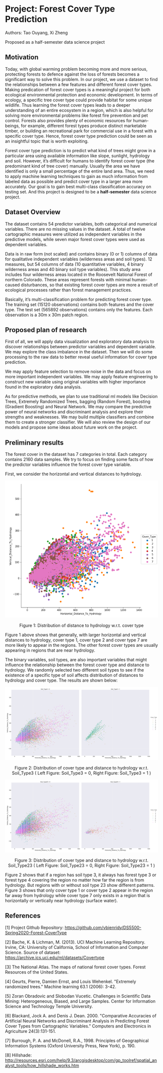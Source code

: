 # Project:  Forest Cover Type Prediction

Authors: Tao Ouyang, Xi Zheng

Proposed as a half-semester data science project

## Motivation

Today, with global warming problem becoming more and more serious, protecting forests to defence against the loss of forests becomes a significant way to solve this problem. In our project, we use a dataset to find the relationships between a few features and different forest cover types. Making predication of forest cover types is a meaningful project for both ecological environmental protection and economic development. In terms of ecology, a specific tree cover type could provide habitat for some unique wildlife. Thus learning the forest cover types leads to a deeper understanding of an entire ecosystem in a region, which is also helpful for solving more environmental problems like forest fire prevention and pet control. Forests also provides plenty of economic resources for human-beings, for example, different forest types produce distinct marketable timber, or building an recreational park for commercial use in a forest with a specific cover type. Hence, forest cover type prediction could be seen as an insightful topic that is worth exploiting.

Forest cover type prediction is to predict what kind of trees might grow in a particular area using available information like slope, sunlight, hydrology and soil. However, it’s difficult for humans to identify forest cover type (the predominant kind of tree cover) manually. Usually the area we have identified is only a small percentage of the entire land area. Thus, we need to apply machine learning techniques to gain as much information from labeled data as possible and predict cover type in a larger area more accurately. Our goal is to gain best multi-class classification accuracy on testing set. And this project is designed to be a **half-semester** data science project.

## Dataset Overview

The dataset contains 54 predictor variables, both categorical and numerical variables. There are no missing values in the dataset. A total of twelve cartographic measures were utilized as independent variables in the predictive models, while seven major forest cover types were used as dependent variables. 

Data is in raw form (not scaled) and contains binary (0 or 1) columns of data for qualitative independent variables (wilderness areas and soil types). 12 measures, but 54 columns of data (10 quantitative variables, 4 binary wilderness areas and 40 binary soil type variables).
This study area includes four wilderness areas located in the Roosevelt National Forest of northern Colorado. These areas represent forests with minimal human-caused disturbances, so that existing forest cover types are more a result of ecological processes rather than forest management practices.

Basically, it’s multi-classification problem for predicting forest cover type. The training set (15120 observations) contains both features and the cover type. The test set (565892 observations) contains only the features. Each observation is a 30m x 30m patch region. 

## Proposed plan of research

First of all, we will apply data visualization and exploratory data analysis to discover relationships between predictor variables and dependent variable. We may explore the class imbalance in the dataset. Then we will do some processing to the raw data to better reveal useful information for cover type prediction.

We may apply feature selection to remove noise in the data and focus on more important independent variables. We may apply feature engineering to construct new variable using original variables with higher importance found in the exploratory data analysis. 

As for predictive methods, we plan to use traditional ml models like Decision Trees, Extremely Randomized Trees, bagging (Random Forest), boosting (Gradient Boosting) and Neural Network. We may compare the predictive power of neural networks and discriminant analysis and explore their strengths and weaknesses. We may build multiple classifiers and combine them to create a stronger classifier. We will also review the design of our models and propose some ideas about future work on the project.

## Preliminary results

The forest cover in the dataset has 7 categories in total. Each category contains 2160 data samples. We try to focus on finding some facts of how the predictor variables influence the forest cover type variable.

First, we consider the horizontal and vertical distances to hydrology.

<p align="center">
  <img src="https://github.com/vbienridy/DS5500-Spring2020-Forest-CoverType/blob/master/proposal_images/figure1.png">
</p>
<p align="center">
Figure 1: Distribution of distance to hydrology w.r.t. cover type
</p>

Figure 1 above shows that generally, with larger horizontal and vertical distances to hydrology, cover type 1, cover type 2 and cover type 7 are more likely to appear in the regions. The other forest cover types are usually appearing in regions that are near hydrology.

The binary variables, soil types, are also important variables that might influence the relationship between the forest cover type and distance to hydrology. We randomly selected two different soil types to see if the existence of a specific type of soil affects distribution of distances to hydrology and cover type. The results are shown below:

<p align="center">
  <img src="https://github.com/vbienridy/DS5500-Spring2020-Forest-CoverType/blob/master/proposal_images/figure2.png">
</p>
<p align="center">
Figure 2: Distribution of cover type and distance to hydrology w.r.t. Soil_Type3
 ( Left Figure: Soil_Type3 = 0,  Right Figure: Soil_Type3 = 1 )
</p>
<p align="center">
  <img src="https://github.com/vbienridy/DS5500-Spring2020-Forest-CoverType/blob/master/proposal_images/figure3.png">
</p>
<p align="center">
Figure 3: Distribution of cover type and distance to hydrology w.r.t. Soil_Type23
( Left Figure: Soil_Type23 = 0,  Right Figure: Soil_Type23 = 1 )
</p>

Figure 2 shows that if a region has soil type 3, it always has forest type 3 or forest type 4 covering the region no matter how far the region is from hydrology. But regions with or without soil type 23 show different patterns. Figure 3 shows that only cover type 1 or cover type 2 appear in the region far away from hydrology while cover type 7 only exists in a region that is horizontally or vertically near hydrology (surface water).

## References
[1] Project Github Repository: https://github.com/vbienridy/DS5500-Spring2020-Forest-CoverType

[2] Bache, K. & Lichman, M. (2013). UCI Machine Learning Repository. Irvine, CA: University of California, School of Information and Computer Science. Source of dataset: https://archive.ics.uci.edu/ml/datasets/Covertype

[3] The National Atlas. The maps of national forest cover types. Forest Resources of the United States.

[4] Geurts, Pierre, Damien Ernst, and Louis Wehenkel. "Extremely randomized trees." Machine learning 63.1 (2006): 3-42.

[5] Zoran Obradovic and Slobodan Vucetic. Challenges in Scientific Data Mining: Heterogeneous, Biased, and Large Samples. Center for Information Science and Technology Temple University.

[6] Blackard, Jock A. and Denis J. Dean. 2000. "Comparative Accuracies of Artificial Neural Networks and Discriminant Analysis in Predicting Forest Cover Types from Cartographic Variables." Computers and Electronics in Agriculture 24(3):131-151.

[7] Burrough, P. A. and McDonell, R.A., 1998. Principles of Geographical Information Systems (Oxford University Press, New York), p. 190.

[8] Hillshade: http://resources.esri.com/help/9.3/arcgisdesktop/com/gp_toolref/spatial_analyst_tools/how_hillshade_works.htm
